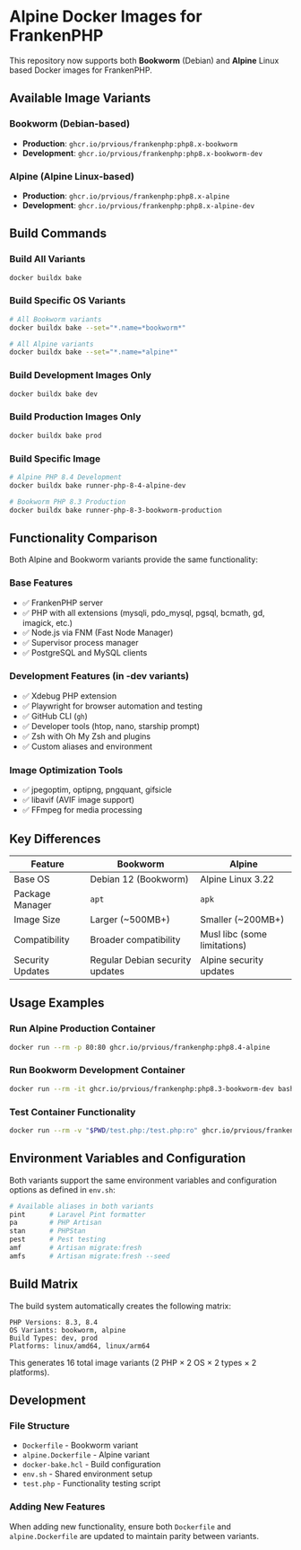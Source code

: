 # Alpine Docker Images for FrankenPHP

This repository now supports both **Bookworm** (Debian) and **Alpine** Linux based Docker images for FrankenPHP.

## Available Image Variants

### Bookworm (Debian-based)
- **Production**: `ghcr.io/prvious/frankenphp:php8.x-bookworm`
- **Development**: `ghcr.io/prvious/frankenphp:php8.x-bookworm-dev`

### Alpine (Alpine Linux-based)
- **Production**: `ghcr.io/prvious/frankenphp:php8.x-alpine`
- **Development**: `ghcr.io/prvious/frankenphp:php8.x-alpine-dev`

## Build Commands

### Build All Variants
```bash
docker buildx bake
```

### Build Specific OS Variants
```bash
# All Bookworm variants
docker buildx bake --set="*.name=*bookworm*"

# All Alpine variants  
docker buildx bake --set="*.name=*alpine*"
```

### Build Development Images Only
```bash
docker buildx bake dev
```

### Build Production Images Only
```bash
docker buildx bake prod
```

### Build Specific Image
```bash
# Alpine PHP 8.4 Development
docker buildx bake runner-php-8-4-alpine-dev

# Bookworm PHP 8.3 Production
docker buildx bake runner-php-8-3-bookworm-production
```

## Functionality Comparison

Both Alpine and Bookworm variants provide the same functionality:

### Base Features
- ✅ FrankenPHP server
- ✅ PHP with all extensions (mysqli, pdo_mysql, pgsql, bcmath, gd, imagick, etc.)
- ✅ Node.js via FNM (Fast Node Manager)
- ✅ Supervisor process manager
- ✅ PostgreSQL and MySQL clients

### Development Features (in -dev variants)
- ✅ Xdebug PHP extension
- ✅ Playwright for browser automation and testing
- ✅ GitHub CLI (`gh`)
- ✅ Developer tools (htop, nano, starship prompt)
- ✅ Zsh with Oh My Zsh and plugins
- ✅ Custom aliases and environment

### Image Optimization Tools
- ✅ jpegoptim, optipng, pngquant, gifsicle
- ✅ libavif (AVIF image support)
- ✅ FFmpeg for media processing

## Key Differences

| Feature | Bookworm | Alpine |
|---------|----------|--------|
| Base OS | Debian 12 (Bookworm) | Alpine Linux 3.22 |
| Package Manager | `apt` | `apk` |
| Image Size | Larger (~500MB+) | Smaller (~200MB+) |
| Compatibility | Broader compatibility | Musl libc (some limitations) |
| Security Updates | Regular Debian security updates | Alpine security updates |

## Usage Examples

### Run Alpine Production Container
```bash
docker run --rm -p 80:80 ghcr.io/prvious/frankenphp:php8.4-alpine
```

### Run Bookworm Development Container
```bash
docker run --rm -it ghcr.io/prvious/frankenphp:php8.3-bookworm-dev bash
```

### Test Container Functionality
```bash
docker run --rm -v "$PWD/test.php:/test.php:ro" ghcr.io/prvious/frankenphp:php8.4-alpine php /test.php production
```

## Environment Variables and Configuration

Both variants support the same environment variables and configuration options as defined in `env.sh`:

```bash
# Available aliases in both variants
pint      # Laravel Pint formatter
pa        # PHP Artisan
stan      # PHPStan
pest      # Pest testing
amf       # Artisan migrate:fresh
amfs      # Artisan migrate:fresh --seed
```

## Build Matrix

The build system automatically creates the following matrix:

```
PHP Versions: 8.3, 8.4
OS Variants: bookworm, alpine  
Build Types: dev, prod
Platforms: linux/amd64, linux/arm64
```

This generates 16 total image variants (2 PHP × 2 OS × 2 types × 2 platforms).

## Development

### File Structure
- `Dockerfile` - Bookworm variant
- `alpine.Dockerfile` - Alpine variant  
- `docker-bake.hcl` - Build configuration
- `env.sh` - Shared environment setup
- `test.php` - Functionality testing script

### Adding New Features
When adding new functionality, ensure both `Dockerfile` and `alpine.Dockerfile` are updated to maintain parity between variants.